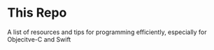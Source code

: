# This Repo
A list of resources and tips for programming efficiently, especially for Objecitve-C and Swift
